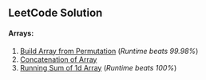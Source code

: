 ## LeetCode Solution

#### Arrays:
1. [Build Array from Permutation](https://leetcode.com/problems/build-array-from-permutation/)  (*Runtime beats 99.98%*)
2. [Concatenation of Array](https://leetcode.com/problems/concatenation-of-array/)
3. [Running Sum of 1d Array](https://leetcode.com/problems/running-sum-of-1d-array/)  (*Runtime beats 100%*)
